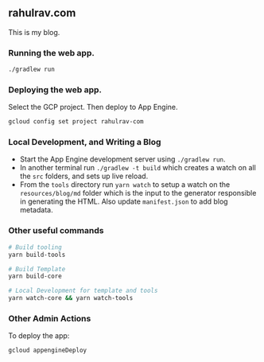 ## rahulrav.com 

This is my blog. 

### Running the web app.

```bash
./gradlew run
```

### Deploying the web app.

Select the GCP project. Then deploy to App Engine.

```bash
gcloud config set project rahulrav-com
```

### Local Development, and Writing a Blog

* Start the App Engine development server using `./gradlew run`.
* In another terminal run `./gradlew -t build` which creates a watch on all the `src`
  folders, and sets up live reload.
* From the `tools` directory run `yarn watch` to setup a watch on the `resources/blog/md`
  folder which is the input to the generator responsible in generating the HTML. Also update `manifest.json` to add blog metadata.

### Other useful commands

```bash
# Build tooling
yarn build-tools

# Build Template
yarn build-core

# Local Development for template and tools
yarn watch-core && yarn watch-tools
```

### Other Admin Actions

To deploy the app:

```bash
gcloud appengineDeploy
```
